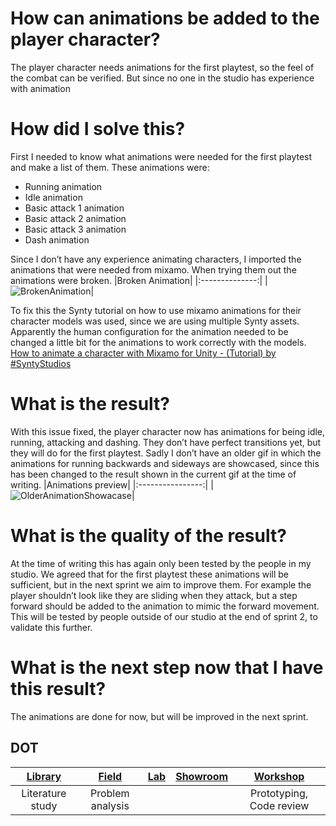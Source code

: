 # How can animations be added to the player character?
The player character needs animations for the first playtest, so the feel of the combat can be verified. But since no one in the studio has experience with animation 

# How did I solve this?
First I needed to know what animations were needed for the first playtest and make a list of them. These animations were:
- Running animation
- Idle animation
- Basic attack 1 animation
- Basic attack 2 animation
- Basic attack 3 animation
- Dash animation

Since I don’t have any experience animating characters, I imported the animations that were needed from mixamo. When trying them out the animations were broken.
|Broken Animation|
|:--------------:|
|![BrokenAnimation](https://github.com/Timsel1/S6-Portfolio/assets/90602424/72dca9aa-2d62-4a57-a64e-3ae3a3bda751)|


To fix this the Synty tutorial on how to use mixamo animations for their character models was used, since we are using multiple Synty assets. Apparently the human configuration for the animation needed to be changed a little bit for the animations to work correctly with the models.
[How to animate a character with Mixamo for Unity - (Tutorial)  by #SyntyStudios](https://www.youtube.com/watch?v=9H0aJhKSlEQ)

# What is the result?
With this issue fixed, the player character now has animations for being idle, running, attacking and dashing. They don’t have perfect transitions yet, but they will do for the first playtest. Sadly I don’t have an older gif in which the animations for running backwards and sideways are showcased, since this has been changed to the result shown in the current gif at the time of writing.
|Animations preview|
|:----------------:|
|![OlderAnimationShowacase](https://github.com/Timsel1/S6-Portfolio/assets/90602424/a97971cf-508c-46b2-91c8-2dd82a53fe61)|

# What is the quality of the result?
At the time of writing this has again only been tested by the people in my studio. We agreed that for the first playtest these animations will be sufficient, but in the next sprint we aim to improve them. For example the player shouldn’t look like they are sliding when they attack, but a step forward should be added to the animation to mimic the forward movement.
This will be tested by people outside of our studio at the end of sprint 2, to validate this further.

# What is the next step now that I have this result?
The animations are done for now, but will be improved in the next sprint.

## DOT
|[Library](https://ictresearchmethods.nl/library/)|[Field](https://ictresearchmethods.nl/Field/)|[Lab](https://ictresearchmethods.nl/Lab/)|[Showroom](https://ictresearchmethods.nl/Showroom/)|[Workshop](https://ictresearchmethods.nl/Workshop/)|
|:-----:|:---:|:-:|:------:|:------:|
| Literature study | Problem analysis |  |  | Prototyping, Code review |
